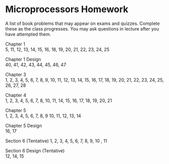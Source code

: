 # Microprocessors Homework

A list of book problems that may appear on exams and quizzes.  Complete these as the class progresses.  You may ask questions in lecture after you have attempted them.  

Chapter 1   
5, 11, 12, 13, 14, 15, 16, 18, 19, 20, 21, 22, 23, 24, 25  

Chapter 1 Design    
40, 41, 42, 43, 44, 45, 46, 47   

Chapter 3    
1, 2, 3, 4, 5, 6, 7, 8, 9, 10, 11, 12, 13, 14, 15, 16, 17, 18, 19, 20, 21, 22, 23, 24, 25, 26, 27, 28

Chapter 4    
1, 2, 3, 4, 5, 6, 7, 8, 10, 11, 14, 15, 16, 17, 18, 19, 20, 21

Chapter 5    
1, 2, 3, 4, 5, 6, 7, 8, 9 10, 11, 12, 13, 14

Chapter 5 Design    
16, 17

Section 6 (Tentative)
1, 2, 3, 4, 5, 6, 7, 8, 9, 10 , 11

Section 6 Design (Tentative)  
12, 14, 15
